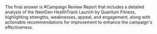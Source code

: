 The final answer is #Campaign Review Report that includes a detailed analysis of the NextGen HealthTrack Launch by Quantum Fitness, highlighting strengths, weaknesses, appeal, and engagement, along with actionable recommendations for improvement to enhance the campaign's effectiveness.